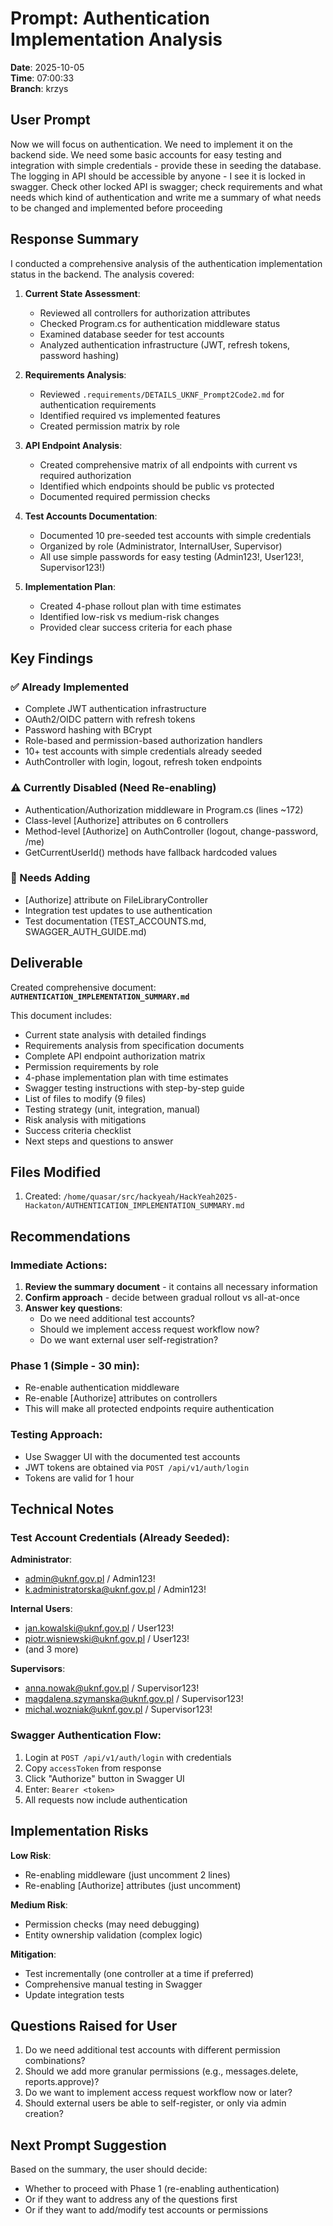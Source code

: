 # Prompt: Authentication Implementation Analysis

**Date**: 2025-10-05  
**Time**: 07:00:33  
**Branch**: krzys

## User Prompt

Now we will focus on authentication. We need to implement it on the backend side. We need some basic accounts for easy testing and integration with simple credentials - provide these in seeding the database. The logging in API should be accessible by anyone - I see it is locked in swagger. Check other locked API is swagger; check requirements and what needs which kind of authentication and write me a summary of what needs to be changed and implemented before proceeding

## Response Summary

I conducted a comprehensive analysis of the authentication implementation status in the backend. The analysis covered:

1. **Current State Assessment**:
   - Reviewed all controllers for authorization attributes
   - Checked Program.cs for authentication middleware status
   - Examined database seeder for test accounts
   - Analyzed authentication infrastructure (JWT, refresh tokens, password hashing)

2. **Requirements Analysis**:
   - Reviewed `.requirements/DETAILS_UKNF_Prompt2Code2.md` for authentication requirements
   - Identified required vs implemented features
   - Created permission matrix by role

3. **API Endpoint Analysis**:
   - Created comprehensive matrix of all endpoints with current vs required authorization
   - Identified which endpoints should be public vs protected
   - Documented required permission checks

4. **Test Accounts Documentation**:
   - Documented 10 pre-seeded test accounts with simple credentials
   - Organized by role (Administrator, InternalUser, Supervisor)
   - All use simple passwords for easy testing (Admin123!, User123!, Supervisor123!)

5. **Implementation Plan**:
   - Created 4-phase rollout plan with time estimates
   - Identified low-risk vs medium-risk changes
   - Provided clear success criteria for each phase

## Key Findings

### ✅ Already Implemented
- Complete JWT authentication infrastructure
- OAuth2/OIDC pattern with refresh tokens
- Password hashing with BCrypt
- Role-based and permission-based authorization handlers
- 10+ test accounts with simple credentials already seeded
- AuthController with login, logout, refresh token endpoints

### ⚠️ Currently Disabled (Need Re-enabling)
- Authentication/Authorization middleware in Program.cs (lines ~172)
- Class-level [Authorize] attributes on 6 controllers
- Method-level [Authorize] on AuthController (logout, change-password, /me)
- GetCurrentUserId() methods have fallback hardcoded values

### 🔄 Needs Adding
- [Authorize] attribute on FileLibraryController
- Integration test updates to use authentication
- Test documentation (TEST_ACCOUNTS.md, SWAGGER_AUTH_GUIDE.md)

## Deliverable

Created comprehensive document: **`AUTHENTICATION_IMPLEMENTATION_SUMMARY.md`**

This document includes:
- Current state analysis with detailed findings
- Requirements analysis from specification documents
- Complete API endpoint authorization matrix
- Permission requirements by role
- 4-phase implementation plan with time estimates
- Swagger testing instructions with step-by-step guide
- List of files to modify (9 files)
- Testing strategy (unit, integration, manual)
- Risk analysis with mitigations
- Success criteria checklist
- Next steps and questions to answer

## Files Modified

1. Created: `/home/quasar/src/hackyeah/HackYeah2025-Hackaton/AUTHENTICATION_IMPLEMENTATION_SUMMARY.md`

## Recommendations

### Immediate Actions:
1. **Review the summary document** - it contains all necessary information
2. **Confirm approach** - decide between gradual rollout vs all-at-once
3. **Answer key questions**:
   - Do we need additional test accounts?
   - Should we implement access request workflow now?
   - Do we want external user self-registration?

### Phase 1 (Simple - 30 min):
- Re-enable authentication middleware
- Re-enable [Authorize] attributes on controllers
- This will make all protected endpoints require authentication

### Testing Approach:
- Use Swagger UI with the documented test accounts
- JWT tokens are obtained via `POST /api/v1/auth/login`
- Tokens are valid for 1 hour

## Technical Notes

### Test Account Credentials (Already Seeded):

**Administrator**:
- admin@uknf.gov.pl / Admin123!
- k.administratorska@uknf.gov.pl / Admin123!

**Internal Users**:
- jan.kowalski@uknf.gov.pl / User123!
- piotr.wisniewski@uknf.gov.pl / User123!
- (and 3 more)

**Supervisors**:
- anna.nowak@uknf.gov.pl / Supervisor123!
- magdalena.szymanska@uknf.gov.pl / Supervisor123!
- michal.wozniak@uknf.gov.pl / Supervisor123!

### Swagger Authentication Flow:

1. Login at `POST /api/v1/auth/login` with credentials
2. Copy `accessToken` from response
3. Click "Authorize" button in Swagger UI
4. Enter: `Bearer <token>`
5. All requests now include authentication

## Implementation Risks

**Low Risk**:
- Re-enabling middleware (just uncomment 2 lines)
- Re-enabling [Authorize] attributes (just uncomment)

**Medium Risk**:
- Permission checks (may need debugging)
- Entity ownership validation (complex logic)

**Mitigation**:
- Test incrementally (one controller at a time if preferred)
- Comprehensive manual testing in Swagger
- Update integration tests

## Questions Raised for User

1. Do we need additional test accounts with different permission combinations?
2. Should we add more granular permissions (e.g., messages.delete, reports.approve)?
3. Do we want to implement access request workflow now or later?
4. Should external users be able to self-register, or only via admin creation?

## Next Prompt Suggestion

Based on the summary, the user should decide:
- Whether to proceed with Phase 1 (re-enabling authentication)
- Or if they want to address any of the questions first
- Or if they want to add/modify test accounts or permissions
